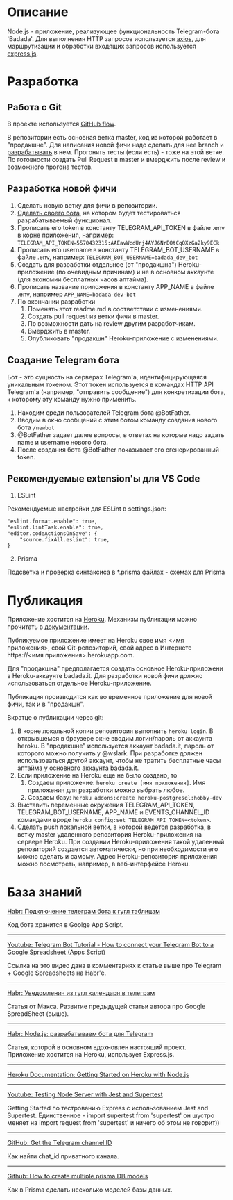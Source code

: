 Описание
========================
Node.js - приложение, реализующее функциональность Telegram-бота 'Badada'. Для выполнения HTTP запросов используется [axios](https://github.com/axios/axios), для маршрутизации и обработки входящих запросов используется [express.js](https://expressjs.com/).

Разработка
========================
Работа с Git
------------------------
В проекте используется [GitHub flow](https://docs.github.com/en/get-started/quickstart/github-flow).

В репозитории есть основная ветка master, код из которой работает в "продакшне". Для написания новой фичи надо сделать для нее branch и [разрабатывать](#разработка-новой-фичи) в нем. Прогонять тесты (если есть) - тоже на этой ветке. По готовности создать Pull Request в master и вмерджить после review и возможного прогона тестов.

Разработка новой фичи
------------------------
1. Сделать новую ветку для фичи в репозитории.
2. [Сделать своего бота](#создание-telegram-бота), на котором будет тестироваться разрабатываемый функционал.
3. Прописать его token в константу TELEGRAM_API_TOKEN в файле .env в корне приложения, например: `TELEGRAM_API_TOKEN=5570432315:AAEavWcdUrj4AYJ6NrDOtCqQXzGa2ky9ECk`
4. Прописать его username в константу TELEGRAM_BOT_USERNAME в файле .env, например: `TELEGRAM_BOT_USERNAME=badada_dev_bot`
5. Cоздать для разработки отдельное (от "продакшна") Heroku-приложение (по очевидным причинам) и не в основном аккаунте (для экономии бесплатных часов аптайма).
6. Прописать название приложения в константу APP_NAME в файле .env, например `APP_NAME=badada-dev-bot`
7. По окончании разработки
    1. Поменять этот readme.md в соответствии с изменениями.
    2. Создать pull request из ветки фичи в master.
    3. По возможности дать на review другим разработчикам.
    4. Вмерджить в master.
    5. Опубликовать "продакшн" Heroku-приложение с изменениями.

Создание Telegram бота
------------------------
Бот - это сущность на серверах Telegram'а, идентифицирующаяся уникальным токеном. Этот токен используется в командах HTTP API Telegram'а (например, "отправить сообщение") для конкретизации бота, к которому эту команду нужно применить.

1. Находим среди пользователей Telegram бота @BotFather.
2. Вводим в окно сообщений с этим ботом команду создания нового бота `/newbot`
3. @BotFather задает далее вопросы, в ответах на которые надо задать name и username нового бота.
4. После создания бота @BotFather показывает его сгенерированный token.

Рекомендуемые extension'ы для VS Code
------------------------

1. ESLint

Рекомендуемые настройки для ESLint в settings.json:
```
"eslint.format.enable": true,
"eslint.lintTask.enable": true,
"editor.codeActionsOnSave": {
    "source.fixAll.eslint": true,
}
```
2. Prisma

Подсветка и проверка синтаксиса в *.prisma файлах - схемах для Prisma

Публикация
========================
Приложение хостится на [Heroku](https://www.heroku.com/). Механизм публикации можно прочитать в [документации](https://devcenter.heroku.com/articles/deploying-nodejs).

Публикуемое приложение имеет на Heroku свое имя <имя приложения>, свой Git-репозиторий, свой адрес в Интернете https://<имя приложения>.herokuapp.com.

Для "продакшна" предполагается создать основное Heroku-приложени в Heroku-аккаунте badada.it. Для разработки новой фичи должно использоваться отдельное Heroku-приложение.

Публикация производится как во временное приложение для новой фичи, так и в "продакшн".

Вкратце о публикации через git:
1. В корне локальной копии репозитория выполнить `heroku login`. В открывшемся в браузере окне вводим логин/пароль от аккаунта heroku. В "продакшне" используется аккаунт badada.it, пароль от которого можно получить у @wslark. При разработке должен использоваться другой аккаунт, чтобы не тратить бесплатные часы аптайма у основного аккаунта badada.it.
2. Если приложение на Heroku еще не было создано, то
    1. Создаем приложение: `heroku create [имя приложения]`. Имя приложения для разработки можно выбрать любое.
    2. Создаем базу: `heroku addons:create heroku-postgresql:hobby-dev`
3. Выставить переменные окружения TELEGRAM_API_TOKEN, TELEGRAM_BOT_USERNAME, APP_NAME и EVENTS_CHANNEL_ID командами вроде `heroku config:set TELEGRAM_API_TOKEN=<token>`.
4. Сделать push локальной ветки, в которой ведется разработка, в ветку master удаленного репозитория Heroku-приложения на сервере Heroku. При создании Heroku-приложения такой удаленный репозиторий создается автоматически, но при необходимости его можно сделать и самому. Адрес Heroku-репозитория приложения можно посмотреть, например, в веб-интерфейсе Heroku.

База знаний
========================
[Habr: Подключение телеграм бота к гугл таблицам](https://habr.com/ru/post/585456/)

Код бота хранится в Goolge App Script.

---
[Youtube: Telegram Bot Tutorial - How to connect your Telegram Bot to a Google Spreadsheet (Apps Script)](https://www.youtube.com/watch?reload=9&v=mKSXd_od4Lg&feature=youtu.be&skip_registered_account_check=true)

Ссылка на это видео дана в комментариях к статье выше про Telegram + Google Spreadsheets на Habr'е.

---
[Habr: Уведомления из гугл календаря в телеграм](https://habr.com/ru/post/666372/)

Статья от Макса. Развитие предыдущей статьи автора про Google SpreadSheet (выше).

---
[Habr: Node.js: разрабатываем бота для Telegram](https://habr.com/ru/company/timeweb/blog/665124/)

Статья, которой в основном вдохновлен настоящий проект. Приложение хостится на Heroku, использует Express.js.

---
[Heroku Documentation: Getting Started on Heroku with Node.js](https://devcenter.heroku.com/articles/getting-started-with-nodejs#next-steps)

---
[Youtube: Testing Node Server with Jest and Supertest](https://www.youtube.com/watch?v=FKnzS_icp20)

Getting Started по тестрованию Express с использованием Jest and Supertest. Единственное - import supertest from 'supertest' он шустро меняет на import request from 'supertest' и ничего об этом не говорит))

---
[GitHub: Get the Telegram channel ID](https://gist.github.com/mraaroncruz/e76d19f7d61d59419002db54030ebe35)

Как найти chat_id приватного канала.

---
[Github: How to create multiple prisma DB models](https://github.com/prisma/prisma/issues/2443#issuecomment-630679118)

Как в Prisma сделать несколько моделей базы данных.